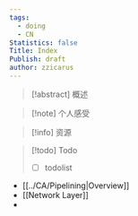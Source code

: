 ```yaml
---
tags:
  - doing
  - CN
Statistics: false
Title: Index
Publish: draft
author: zzicarus
---
```

>[!abstract] 概述

>[!note] 个人感受

>[!info] 资源

>[!todo] Todo
>- [ ] todolist

- [[../CA/Pipelining|Overview]]
- [[Network Layer]]
- 